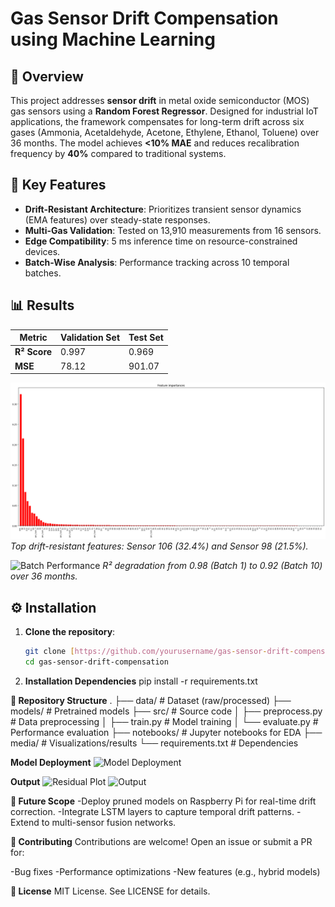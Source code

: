 # Gas Sensor Drift Compensation using Machine Learning


## 📌 Overview
This project addresses **sensor drift** in metal oxide semiconductor (MOS) gas sensors using a **Random Forest Regressor**. Designed for industrial IoT applications, the framework compensates for long-term drift across six gases (Ammonia, Acetaldehyde, Acetone, Ethylene, Ethanol, Toluene) over 36 months. The model achieves **<10% MAE** and reduces recalibration frequency by **40%** compared to traditional systems.

## 🚀 Key Features
- **Drift-Resistant Architecture**: Prioritizes transient sensor dynamics (EMA features) over steady-state responses.
- **Multi-Gas Validation**: Tested on 13,910 measurements from 16 sensors.
- **Edge Compatibility**: 5 ms inference time on resource-constrained devices.
- **Batch-Wise Analysis**: Performance tracking across 10 temporal batches.

## 📊 Results
| Metric          | Validation Set | Test Set      |
|-----------------|----------------|---------------|
| **R² Score**    | 0.997          | 0.969         |
| **MSE**         | 78.12          | 901.07        |

![Feature Importance](feature_importance.png) <!-- Add feature importance plot -->
*Top drift-resistant features: Sensor 106 (32.4%) and Sensor 98 (21.5%).*

![Batch Performance](media/batch_performance.png) <!-- Add batch-wise R² plot -->
*R² degradation from 0.98 (Batch 1) to 0.92 (Batch 10) over 36 months.*

## ⚙️ Installation
1. **Clone the repository**:
   ```bash
   git clone [https://github.com/yourusername/gas-sensor-drift-compensation.git](https://github.com/Saurabh-html/Saurabh-html-Gas-Sensor-Drift-Compensation-and-Concentration-Quantification/edit/main)
   cd gas-sensor-drift-compensation
   
2. **Installation Dependencies**
pip install -r requirements.txt

**📂 Repository Structure**
.
├── data/                   # Dataset (raw/processed)
├── models/                 # Pretrained models
├── src/                    # Source code
│   ├── preprocess.py       # Data preprocessing
│   ├── train.py            # Model training
│   └── evaluate.py         # Performance evaluation
├── notebooks/              # Jupyter notebooks for EDA
├── media/                  # Visualizations/results
└── requirements.txt        # Dependencies

**Model Deployment**
![Model Deployment](media/model_deployment.png) 

**Output**
![Residual Plot](media/residual_plot.png) 
![Output](media/Output.png) 

**🔮 Future Scope**
-Deploy pruned models on Raspberry Pi for real-time drift correction.
-Integrate LSTM layers to capture temporal drift patterns.
-Extend to multi-sensor fusion networks.

**🤝 Contributing**
Contributions are welcome! Open an issue or submit a PR for:

-Bug fixes
-Performance optimizations
-New features (e.g., hybrid models)

**📜 License**
MIT License. See LICENSE for details.
